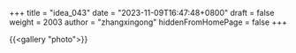 +++
title = "idea_043"
date = "2023-11-09T16:47:48+0800"
draft = false
weight = 2003
author = "zhangxingong"
hiddenFromHomePage = false
+++

{{<gallery "photo">}}
